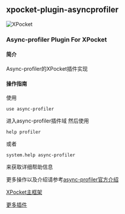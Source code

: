 ## xpocket-plugin-asyncprofiler
![XPocket](resourse/xpocket.jpg)

### Async-profiler Plugin For XPocket
#### 简介
Async-profiler的XPocket插件实现

#### 操作指南
使用
``` shell
use async-profiler
```
进入async-profiler插件域
然后使用
``` shell
help profiler
```
或者
``` shell
system.help async-profiler
```
来获取详细帮助信息

更多操作以及介绍请参考[async-profiler官方介绍](https://github.com/jvm-profiling-tools/async-profiler/)

[XPocket主框架](https://github.com/perfma/xpocket)

[更多插件](https://plugin.xpocket.perfma.com/plugin)
